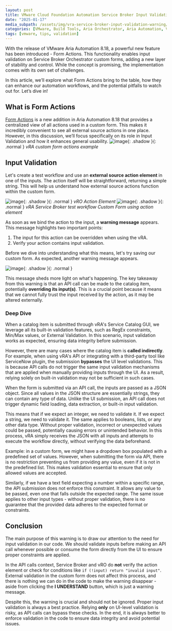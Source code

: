 ```yaml
---
layout: post
title: VMware Cloud Foundation Automation Service Broker Input Validation Deep Dive
date: "2025-01-17"
media_subpath: /assets/img/vra-service-broker-input-validation-warning/
categories: [VMware, Build Tools, Aria Orchestrator, Aria Automation, VMware Cloud Foundation Orchestrator, VMware Cloud Foundation Automation]
tags: [vmware, tips, validation]
---
```

With the release of VMware Aria Automation 8.18, a powerful new feature has been introduced - Form Actions. This functionality enables input validation on Service Broker Orchestrator custom forms, adding a new layer of stability and control. While the concept is promising, the implementation comes with its own set of challenges.

In this article, we’ll explore what Form Actions bring to the table, how they can enhance our automation workflows, and the potential pitfalls to watch out for. Let’s dive in!

## What is Form Actions

[Form Actions](https://techdocs.broadcom.com/us/en/vmware-cis/aria/aria-automation/8-18/consumption-on-prem-using-master-map-8-18/service-catalog-setting-up-service-catalog-for-your-organization/service-broker-custom-forms-customize-a-request-form/service-broker-custom-forms-learn-more-about-service-broker-custom-forms.html#:~:text=The%20Form%20Actions%20tab%20in%20the%20custom%20form%20designer%20shows%20a%20list%20of%20all%20actions%20that%20are%20used%20in%20the%20form.) is a new addition in Aria Automation 8.18 that provides a centralized view of all actions used in a custom form. This makes it incredibly convenient to see all external source actions in one place. However, in this discussion, we’ll focus specifically on its role in Input Validation and how it enhances general usability.
![image](image.png){: .shadow }{: .normal }
_vRA custom form actions example_

## Input Validation

Let's create a test workflow and use an **external source action element** in one of the inputs. The action itself will be straightforward, returning a simple string. This will help us understand how external source actions function within the custom form.

![image](image-2.png){: .shadow }{: .normal }
_vRO Action Element_
![image](image-1.png){: .shadow }{: .normal }
_vRA Service Broker test workflow Custom Form using action element_

As soon as we bind the action to the input, a **warning message** appears. This message highlights two important points:

1. The input for this action can be overridden when using the vRA.
2. Verify your action contains input validation.

Before we dive into understanding what this means, let's try saving our custom form. As expected, another warning message appears.

![image](image-3.png){: .shadow }{: .normal }

This message sheds more light on what's happening. The key takeaway from this warning is that an API call can be made to the catalog item, potentially **overriding its input(s)**. This is a crucial point because it means that we cannot fully trust the input received by the action, as it may be altered externally.

### Deep Dive

When a catalog item is submitted through vRA's Service Catalog GUI, we leverage all its built-in validation features, such as RegEx constraints, Min/Max values, or External Validation. In this scenario, input validation works as expected, ensuring data integrity before submission.  

However, there are many cases where the catalog item is **called indirectly**. For example, when using vRA's API or integrating with a third-party tool like ServiceNow plugin, the submission **bypasses** the UI level validations. This is because API calls do not trigger the same input validation mechanisms that are applied when manually providing inputs through the UI. As a result, relying solely on built-in validation may not be sufficient in such cases.

When the form is submitted via an API call, the inputs are passed as a JSON object. Since all values in the JSON structure are essentially strings, they can contain any type of data. Unlike the UI submission, an API call does not trigger dynamic field loading, data extraction, or built-in input validation.  

This means that if we expect an integer, we need to validate it. If we expect a string, we need to validate it. The same applies to booleans, lists, or any other data type. Without proper validation, incorrect or unexpected values could be passed, potentially causing errors or unintended behavior. In this process, vRA simply receives the JSON with all inputs and attempts to execute the workflow directly, without verifying the data beforehand.

Example: in a custom form, we might have a dropdown box populated with a predefined set of values. However, when submitting the form via API, there is no restriction preventing us from providing any value, even if it is not in the predefined list. This makes validation essential to ensure that only allowed values are accepted.  

Similarly, if we have a text field expecting a number within a specific range, the API submission does not enforce this constraint. It allows any value to be passed, even one that falls outside the expected range. The same issue applies to other input types - without proper validation, there is no guarantee that the provided data adheres to the expected format or constraints.

## Conclusion

The main purpose of this warning is to draw our attention to the need for input validation in our code. We should validate inputs before making an API call whenever possible or consume the form directly from the UI to ensure proper constraints are applied.  

In the API calls context, Service Broker and vRO do **not** verify the action element or check for conditions like `if (!input) return "invalid input"`. External validation in the custom form does not affect this process, and there is nothing we can do in the code to make the warning disappear - aside from clicking the **I UNDERSTAND** button, which is just a warning message.  

Despite this, the warning is crucial and should not be ignored. Proper input validation is always a best practice. Relying **only** on UI-level validation is risky, as API calls can bypass these checks. In the end, it is always better to enforce validation in the code to ensure data integrity and avoid potential issues.

